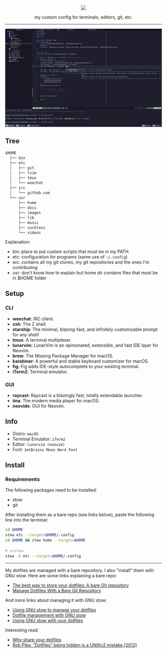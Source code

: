<p align="center">
    <img src="https://i.imgur.com/YHr1OMl.png" align="center">
    <p align="center"> my custom config for terminals, editors, git, etc. </p>
</p>

---

![Alt text](scrot.png "scrot") <br />

## Tree
```
$HOME
  ├── bin
  ├── etc
  │   ├── git
  │   ├── lvim
  │   ├── tmux
  │   └── weechat
  ├── src
  │   └── github.com
  └── usr
      ├── home
      ├── docs
      ├── images
      ├── lib
      ├── music
      ├── suckless
      └── videos
```
Explanation:
- bin: place to put custom scripts that must be in my PATH
- etc: configuration for programs (same use of `~/.config`)
- src: contains all my git clones, my git repositories and the ones I'm contributing
- usr: don't know how to explain but home dir contains files that must be in $HOME folder

## Setup

### CLI

- **weechat**: IRC client.
- **zsh**: The Z shell.
- **starship**: The minimal, blazing-fast, and infinitely customizable prompt for any shell!
- **tmux**: A terminal multiplexer.
- **lunarvim**: LunarVim is an opinionated, extensible, and fast IDE layer for Neovim.
- **brew**: The Missing Package Manager for macOS.
- **karabiner**: A powerful and stable keyboard customizer for macOS.
- **fig**: Fig adds IDE-style autocomplete to your existing terminal.
- **iTerm2**: Terminal emulator.

### GUI

- **raycast**: Raycast is a blazingly fast, totally extendable launcher.
- **iina**: The modern media player for macOS.
- **neovide**: GUI for Neovim.

## Info

- Distro: `macOS`
- Terminal Emulator: `iTerm2`
- Editor: `lunarvim (neovim)`
- Font: `JetBrains Mono Nerd Font`

## Install

### Requirements
The following packages need to be installed:  
- stow
- git  

After installing them as a bare repo (see links below), paste the following line into the terminal:

```bash
cd $HOME
stow etc --target=$HOME/.config
cd $HOME && stow home --target=$HOME

# unstow:
stow -D etc --target=$HOME/.config
```

---

My dotfiles are managed with a bare repository. I also "install" them with GNU stow. Here are some links explaining a bare repo:
* [The best way to store your dotfiles: A bare Git repository](https://developer.atlassian.com/blog/2016/02/best-way-to-store-dotfiles-git-bare-repo/)
* [Manage Dotfiles With a Bare Git Repository](https://harfangk.github.io/2016/09/18/manage-dotfiles-with-a-git-bare-repository.html)

And more links about managing it with GNU stow:
* [Using GNU stow to manage your dotfiles](http://brandon.invergo.net/news/2012-05-26-using-gnu-stow-to-manage-your-dotfiles.html)
* [Dotfile management with GNU stow](https://jonleopard.com/dotfile-management-with-gnu-stow/)
* [Using GNU stow with your dotfiles](https://protesilaos.com/codelog/gnu-stow-dotfiles/)

Interesting read:
* [Why share your dotfiles](https://zachholman.com/2010/08/dotfiles-are-meant-to-be-forked/)
* [Rob Pike: “Dotfiles” being hidden is a UNIXv2 mistake (2012)](https://web.archive.org/web/20180827160401/https://plus.google.com/+RobPikeTheHuman/posts/R58WgWwN9jp)

